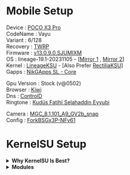 # Mobile Setup

Device : [POCO X3 Pro](https://www.gsmarena.com/xiaomi_poco_x3_pro-10802.php)<br>
CodeName : Vayu<br>
Variant : 6/128<br>
Recovery : [TWRP](https://eu.dl.twrp.me/vayu/twrp-3.7.1_12-0-vayu.img.html)<br>
Firmware : [v13.0.9.0.SJUMIXM](https://xiaomifirmwareupdater.com/firmware/vayu/stable/V13.0.9.0.SJUMIXM/)<br>
OS : lineage-19.1-20231105 - [[Mirror 1](https://lineage-archive.timschumi.net/build/14772) , [Mirror 2](https://drive.google.com/file/d/18c-ezNr0LoxXy3CNQQxY62XLaoL5QYsI/view?usp=sharing)]<br>
Kernel : [LineageKSU](https://github.com/chiteroman/kernel_vayu_lineage/actions) -  [Also Prefer [RectiliaKSU](https://github.com/chiteroman/kernel_vayu_rectilia/actions)]<br>
Gapps : [NikGApps SL - Core](https://sourceforge.net/projects/nikgapps/files/Releases/NikGapps-SL/)<br>

Gpu Version : Stock (v@0502)<br>
Browser : [Kiwi](https://play.google.com/store/apps/details?id=com.kiwibrowser.browser)<br>
Dns : [ControlD](https://controld.com/free-dns)<br>
Ringtone : [Kudüs Fatihi Selahaddin Eyyubi](https://github.com/ToucH9000/Mobile-Setup/raw/main/Files/O-Kutlu-Zaferin.zip)

Camera : [MGC_8.1.101_A9_GV2b_snap](https://1-dontsharethislink.celsoazevedo.com/file/filesc/MGC_8.1.101_A9_GV2b_snap.apk)<br>
Config : [ForkBSGx3P-NFv61](https://github.com/BEASTover9000/Mobile-Specification/releases/tag/v61)<br>

# KernelSU Setup

<details>
  <summary><b>Why KernelSU Is Best?</b></summary>
  <br>
  
1. Module system based on [OverlayFS](https://en.m.wikipedia.org/wiki/OverlayFS).
2. Lock up the root power in a cage through [App Profile](https://kernelsu.org/guide/app-profile.html).<br>
</details>

<details>
  <summary><b>Modules</b></summary>
  <br>

  1. [Shamiko](https://github.com/LSPosed/LSPosed.github.io/releases).
  2. [Zygisk Next](https://github.com/Dr-TSNG/ZygiskNext/releases).
  3. [HIDEpropLOS](https://github.com/ToucH9000/Mobile-Setup/raw/main/Files/HIDEpropLOS.zip).
  4. [LSPosed MOD](https://github.com/amrelhossieny/LSPosed-MOD/releases).

# Detections

**Some detections are common and can't be bypassed, this doesn't mean you can polute the modding environment by crying to a developer to [fix](https://github.com/ToucH9000/PIFvayuLOS/blob/main/Details.md) detection.** [Here's](https://github.com/ToucH9000/Mobile-Setup/blob/main/Files/build.prop) the example of hiding LineageOS properties which is present in system partion (build.prop)

<details>
  <summary>Spic</summary>
<br>

![Spic](./Media/Spic.jpg)
</details>
<details>
  <summary>Ruru</summary>
<br>

![Ruru](./Media/Ruru.png)
</details>
<details>
  <summary>Momo</summary>
<br>

![Momo](./Media/Momo.png)
</details>
<details>
  <summary>Hunter</summary>
<br>

![Hunter](./Media/Hunter.png)
</details>
<details>
  <summary>Termux</summary>
<br>

![Termux](./Media/Termux.png)
</details>
<details>
  <summary>Checker</summary>
<br>

![Checker](./Media/Checker.png)
</details>
<details>
  <summary>Securify</summary>
<br>

![Securify](./Media/Securify.png)
</details>
<details>
  <summary>Native Test</summary>
<br>

![Native-Test](./Media/Native-Test.png)
</details>
<details>
  <summary>TB Checker</summary>
<br>
<ol>
<details>
<summary>Result Check Root</summary>
<br>

![TB-Checker-1](./Media/TB-Checker-1.png)
</details>
<details>
<summary>Abnormal Environment</summary>
<br>

![TB-Checker-2](./Media/TB-Checker-2.png)
</details>
<details>
<summary>PM Command</summary>
<br>

![TB-Checker-3](./Media/TB-Checker-3.png)
</details>
<details>
<summary>PM Conventional APIs</summary>
<br>

![TB-Checker-4](./Media/TB-Checker-4.png)
</details>
<details>
<summary>PM Sundry APIs</summary>
<br>

![TB-Checker-5](./Media/TB-Checker-5.png)
</details>
<details>
<summary>PM Intent Queries</summary>
<br>

![TB-Checker-6](./Media/TB-Checker-6.png)
</details>
<details>
<summary>Libc File Detection</summary>
<br>

![TB-Checker-7](./Media/TB-Checker-7.png)
</details>
<details>
<summary>Syscall File Detection</summary>
<br>

![TB-Checker-8](./Media/TB-Checker-8.png)
</details>
</details>
</ol>
<details>
  <summary>Native Check</summary>
<br>

![Native-Check](./Media/Native-Check.png)
</details>
<details>
  <summary>Key Attestation</summary>
<br>

![Key-Attestation](./Media/Key-Attestation.png)
</details>
<details>
  <summary>Memory Detector</summary>
<br>

![Memory-Detector](./Media/Memory-Detector.png)
</details>
<details>
  <summary>Mock Location Detector</summary>
<br>

![Mock-Location-Detector](./Media/Mock-Location-Detector.png)
</details>
